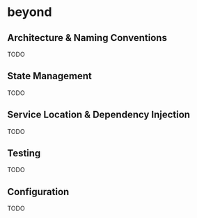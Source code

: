 # beyond

## Architecture & Naming Conventions
TODO
## State Management
TODO
## Service Location & Dependency Injection
TODO
## Testing
TODO
## Configuration
TODO